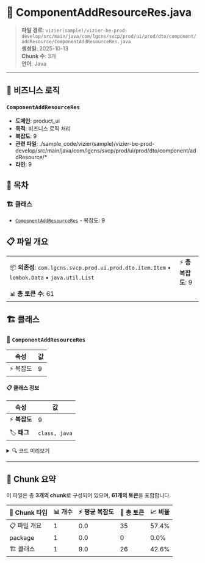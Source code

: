 # 📄 ComponentAddResourceRes.java

> **파일 경로**: `vizier(sample)/vizier-be-prod-develop/src/main/java/com/lgcns/svcp/prod/ui/prod/dto/component/addResource/ComponentAddResourceRes.java`  
> **생성일**: 2025-10-13  
> **Chunk 수**: 3개  
> **언어**: Java
---



## 💼 비즈니스 로직

### `ComponentAddResourceRes`
- **도메인**: product_ui
- **목적**: 비즈니스 로직 처리
- **복잡도**: 9
- **관련 파일**: ./sample_code/vizier(sample)/vizier-be-prod-develop/src/main/java/com/lgcns/svcp/prod/ui/prod/dto/component/addResource/*
- **라인**: 9


## 📑 목차

### 🏗️ 클래스
- [`ComponentAddResourceRes`](#class-componentaddresourceres) - 복잡도: 9

## 📋 파일 개요

| | |
|--|--|
| 📦 **의존성**: `com.lgcns.svcp.prod.ui.prod.dto.item.Item` • `lombok.Data` • `java.util.List` | ⚡ **총 복잡도**: 9 |
| 📊 **총 토큰 수**: 61 |  |



## 🏗️ 클래스

### <a id="class-componentaddresourceres"></a>🎯 `ComponentAddResourceRes`

| 속성 | 값 |
|------|----|
| ⚡ 복잡도 | 9 |



#### 📋 클래스 정보

| 속성 | 값 |
|------|----|
| ⚡ **복잡도** | 9 || 📍 **라인 범위** | 9-9 |
| 🏷️ **태그** | `class, java` |

<details>
<summary>🔍 코드 미리보기</summary>

```java
public class ComponentAddResourceRes {
    private String uuid;
    private String name;
    private String code;
    private String itemCode;
    private String startDate;
    private String endDate;
    private String overview;
}...
```

**Chunk 정보**
- 🆔 **ID**: `6f51e2ca817e`
- 📍 **라인**: 9-9
- 📊 **토큰**: 26
- 🏷️ **태그**: `class, java`

</details>

---





## 🧩 Chunk 요약

이 파일은 총 **3개의 chunk**로 구성되어 있으며, **61개의 토큰**을 포함합니다.

| 🧩 Chunk 타입 | 📊 개수 | ⚡ 평균 복잡도 | 📝 총 토큰 | 📈 비율 |
|---------------|--------|-------------|----------|--------|
| 📋 파일 개요 | 1 | 0.0 | 35 | 57.4% |
| package | 1 | 0.0 | 0 | 0.0% |
| 🏗️ 클래스 | 1 | 9.0 | 26 | 42.6% |


